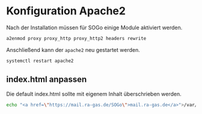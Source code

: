 # Konfiguration Apache2

Nach der Installation müssen für SOGo einige Module aktiviert werden.

```bash
a2enmod proxy proxy_http proxy_http2 headers rewrite
```

Anschließend kann der `apache2` neu gestartet werden.

```bash
systemctl restart apache2
```


## index.html anpassen

Die default index.html sollte mit eigenem Inhalt überschrieben werden.

```bash
echo "<a href=\"https://mail.ra-gas.de/SOGo\">mail.ra-gas.de</a>">/var/www/html/index.html
```
